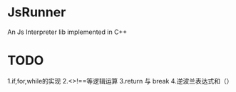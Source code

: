 JsRunner
========

An Js Interpreter lib implemented in C++

TODO
====

1.if,for,while的实现
2.<>!==等逻辑运算
3.return 与 break
4.逆波兰表达式和（）